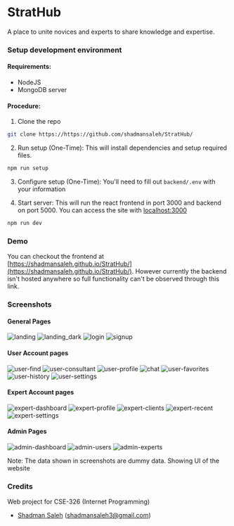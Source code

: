 # StratHub

A place to unite novices and experts to share knowledge and expertise.

### Setup development environment

#### Requirements:

- NodeJS
- MongoDB server

#### Procedure:

1. Clone the repo

```sh
git clone https://https://github.com/shadmansaleh/StratHub/
```

2. Run setup (One-Time):
   This will install dependencies and setup required files.

```sh
npm run setup
```

3. Configure setup (One-Time):
   You'll need to fill out `backend/.env` with your information

4. Start server:
   This will run the react frontend in port 3000 and backend on port 5000.
   You can access the site with [localhost:3000](http://localhost:3000)

```sh
npm run dev
```

### Demo

You can checkout the frontend at [https://shadmansaleh.github.io/StratHub/](https://shadmansaleh.github.io/StratHub/).
However currently the backend isn't hosted anywhere so full functionality can't be observed through this link.

### Screenshots

#### General Pages
![landing](https://github.com/shadmansaleh/StratHub/assets/13149513/2501d348-560a-49b6-bc5a-88e694869a4d)
![landing_dark](https://github.com/shadmansaleh/StratHub/assets/13149513/7a1850b6-f715-42e7-93ca-311dcecb7e0c)
![login](https://github.com/shadmansaleh/StratHub/assets/13149513/88f59418-f3a1-4175-b764-01f373e40652)
![signup](https://github.com/shadmansaleh/StratHub/assets/13149513/81870250-805f-4a8a-80bb-c63735df8f43)

#### User Account pages
![user-find](https://github.com/shadmansaleh/StratHub/assets/13149513/3025923a-6b37-427a-9ad9-364395095396)
![user-consultant](https://github.com/shadmansaleh/StratHub/assets/13149513/66e35a40-834f-405c-9905-0bbba6464858)
![user-profile](https://github.com/shadmansaleh/StratHub/assets/13149513/a8217e00-c995-48fa-93ca-902c167e78bd)
![chat](https://github.com/shadmansaleh/StratHub/assets/13149513/2492ca27-7094-44d8-afb5-5b8d47c6c064)
![user-favorites](https://github.com/shadmansaleh/StratHub/assets/13149513/9c3038a4-282c-49e0-a5f8-f4f4e4758b64)
![user-history](https://github.com/shadmansaleh/StratHub/assets/13149513/b2181412-157a-4116-9a28-c40ea517ecb6)
![user-settings](https://github.com/shadmansaleh/StratHub/assets/13149513/f3b129c8-a566-4399-8c2e-d8cdb0221463)

#### Expert Account pages

![expert-dashboard](https://github.com/shadmansaleh/StratHub/assets/13149513/52e3ad36-506b-47b3-8e5d-815301e8e7c9)
![expert-profile](https://github.com/shadmansaleh/StratHub/assets/13149513/f6a709d0-81ac-47cf-87e2-a7ad353e86d2)
![expert-clients](https://github.com/shadmansaleh/StratHub/assets/13149513/eb1b96db-83f8-45c5-a756-f1f058b4ae38)
![expert-recent](https://github.com/shadmansaleh/StratHub/assets/13149513/f2d962c5-2711-48f8-87c0-c5c98a605dc6)
![expert-settings](https://github.com/shadmansaleh/StratHub/assets/13149513/553c01c0-7a5c-44fd-86a7-15dada42dbf9)

#### Admin Pages
![admin-dashboard](https://github.com/shadmansaleh/StratHub/assets/13149513/377d000b-63a8-4158-8c65-6cbb0da9aaa8)
![admin-users](https://github.com/shadmansaleh/StratHub/assets/13149513/a0d249b0-8e1b-4744-94ff-6797d7d9b8e2)
![admin-experts](https://github.com/shadmansaleh/StratHub/assets/13149513/ea1e43c1-ed11-4ad9-b151-26bf827094a8)


Note: The data shown in screenshots are dummy data. Showing UI of the website

### Credits


Web project for CSE-326 (Internet Programming)

- [Shadman Saleh](https://github.com/shadmansaleh) (shadmansaleh3@gmail.com)
